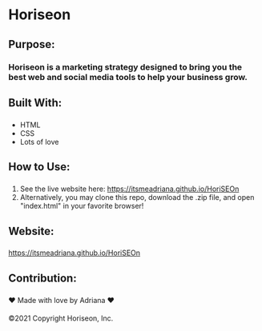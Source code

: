 # Horiseon
## Purpose:

### Horiseon is a marketing strategy designed to bring you the best web and social media tools to help your business grow.

## Built With:

### 
- HTML
- CSS
- Lots of love

## How to Use:

###

1. See the live website here: https://itsmeadriana.github.io/HoriSEOn
2. Alternatively, you may clone this repo, download the .zip file, and open "index.html" in your favorite browser!

## Website:

###

https://itsmeadriana.github.io/HoriSEOn

## Contribution:
###
❤️ Made with love by Adriana ❤️
####
©️2021 Copyright Horiseon, Inc.


